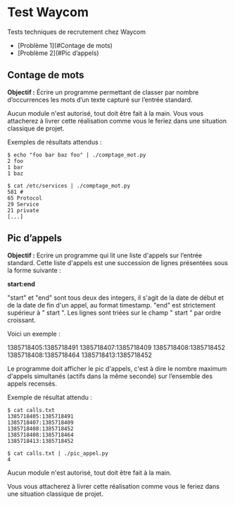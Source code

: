 # Test Waycom

Tests techniques de recrutement chez Waycom 

 - [Problème 1](#Contage de mots)
 - [Problème 2](#Pic d’appels)


## Contage de mots

**Objectif :** Écrire un programme permettant de classer par nombre d’occurrences les
mots d’un texte capturé sur l’entrée standard.

Aucun module n'est autorisé, tout doit être fait à la main.
Vous vous attacherez à livrer cette réalisation comme vous le feriez dans une situation
classique de projet.

Exemples de résultats attendus :

```shell script
$ echo "foo bar baz foo" | ./comptage_mot.py
2 foo
1 bar
1 baz
```

```shell script
$ cat /etc/services | ./comptage_mot.py
581 #
65 Protocol
29 Service
21 private
[...]
```

## Pic d’appels

**Objectif :** Ecrire un programme qui lit une liste d'appels sur l’entrée standard. Cette liste
d'appels est une succession de lignes présentées sous la forme suivante :

**start:end**

"start" et "end" sont tous deux des integers, il s'agit de la date de début et de la date de
fin d'un appel, au format timestamp. "end" est strictement supérieur à " start ". Les lignes
sont triées sur le champ " start " par ordre croissant.

Voici un exemple :

1385718405:1385718491
1385718407:1385718409
1385718408:1385718452
1385718408:1385718464
1385718413:1385718452

Le programme doit afficher le pic d'appels, c'est à dire le nombre maximum d'appels
simultanés (actifs dans la même seconde) sur l’ensemble des appels recensés.

Exemple de résultat attendu :
```shell script
$ cat calls.txt
1385718405:1385718491
1385718407:1385718409
1385718408:1385718452
1385718408:1385718464
1385718413:1385718452
```

```shell script
$ cat calls.txt | ./pic_appel.py
4
```

Aucun module n'est autorisé, tout doit être fait à la main.

Vous vous attacherez à livrer cette réalisation comme vous le feriez dans une situation
classique de projet.